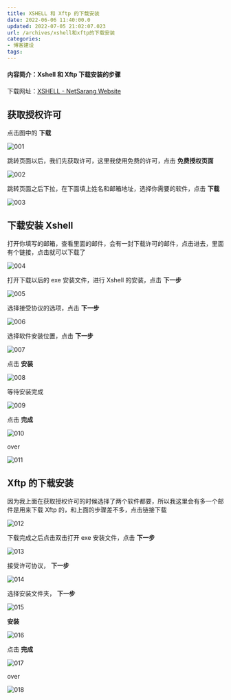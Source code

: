 ```yaml
---
title: XSHELL 和 Xftp 的下载安装
date: 2022-06-06 11:40:00.0
updated: 2022-07-05 21:02:07.023
url: /archives/xshell和xftp的下载安装
categories: 
- 博客建设
tags: 
---
```




#### 内容简介：Xshell 和 Xftp 下载安装的步骤

<!--more-->

下载网址：[XSHELL - NetSarang Website](https://www.xshell.com/zh/xshell/)

## 获取授权许可

点击图中的 **下载**

![001](http://img.shuyepl.com/202207042041106.png)

跳转页面以后，我们先获取许可，这里我使用免费的许可，点击 **免费授权页面**

![002](http://img.shuyepl.com/202207042041170.png)

跳转页面之后下拉，在下面填上姓名和邮箱地址，选择你需要的软件，点击 **下载**

![003](http://img.shuyepl.com/202207042041880.png)

## 下载安装 Xshell

打开你填写的邮箱，查看里面的邮件，会有一封下载许可的邮件，点击进去，里面有个链接，点击就可以下载了

![004](http://img.shuyepl.com/202207042042052.png)

打开下载以后的 exe 安装文件，进行 Xshell 的安装，点击 **下一步**

![005](http://img.shuyepl.com/202207042042109.png)

选择接受协议的选项，点击 **下一步**

![006](http://img.shuyepl.com/202207042042723.png)

选择软件安装位置，点击 **下一步**

![007](http://img.shuyepl.com/202207042042155.png)

点击 **安装**

![008](http://img.shuyepl.com/202207042042621.png)

等待安装完成

![009](http://img.shuyepl.com/202207042042552.png)

点击 **完成**

![010](http://img.shuyepl.com/202207042043780.png)

over

![011](http://img.shuyepl.com/202207042043292.png)

## Xftp 的下载安装

因为我上面在获取授权许可的时候选择了两个软件都要，所以我这里会有多一个邮件是用来下载 Xftp 的，和上面的步骤差不多，点击链接下载

![012](http://img.shuyepl.com/202207042043385.png)

下载完成之后点击双击打开 exe 安装文件，点击 **下一步**

![013](http://img.shuyepl.com/202207042043599.png)

接受许可协议， **下一步**

![014](http://img.shuyepl.com/202207042043500.png)

选择安装文件夹， **下一步**

![015](http://img.shuyepl.com/202207042043116.png)

**安装**

![016](http://img.shuyepl.com/202207042043939.png)

点击 **完成**

![017](http://img.shuyepl.com/202207042044141.png)

over

![018](http://img.shuyepl.com/202207042044232.png)